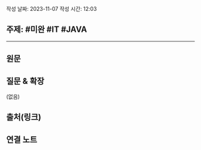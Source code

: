 작성 날짜: 2023-11-07
작성 시간: 12:03

## 주제: #미완 #IT #JAVA 

----
## 원문



## 질문 & 확장

(없음)

## 출처(링크)


## 연결 노트










